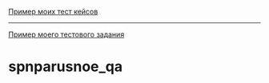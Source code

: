 [Пример моих тест кейсов](https://docs.google.com/spreadsheets/d/1uWnqZeIiS7m_yVgz0EajUj9f90E4Wwv5ORgjwMQldb4/edit#gid=306401338)

---

[Пример моего тестового задания](https://docs.google.com/spreadsheets/d/1Ssz6RVjEvUARW5-GzNvJBfeG3_02SwYGnSqwSWGlfOE/edit#gid=1018970989)
# spnparusnoe_qa